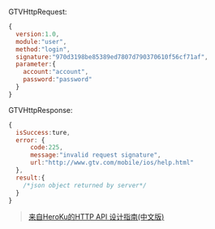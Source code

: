 

GTVHttpRequest:
``` javascript
{
  version:1.0,
  module:"user",
  method:"login",
  signature:"970d3198be85389ed7807d790370610f56cf71af",
  parameter:{
    account:"account",
    password:"password"
  }
}
```

GTVHttpResponse:
```javascript
{
  isSuccess:ture,
  error: {
      code:225,
      message:"invalid request signature",
      url:"http://www.gtv.com/mobile/ios/help.html"
  },
  result:{
    /*json object returned by server*/
  }
}
```

> [来自HeroKu的HTTP API 设计指南(中文版)](http://get.jobdeer.com/343.get)
